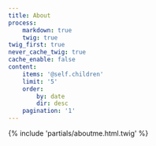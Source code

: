 ```yaml
---
title: About
process:
    markdown: true
    twig: true
twig_first: true
never_cache_twig: true
cache_enable: false
content:
    items: '@self.children'
    limit: '5'
    order:
        by: date
        dir: desc
    pagination: '1'
---
```


{% include 'partials/aboutme.html.twig' %}